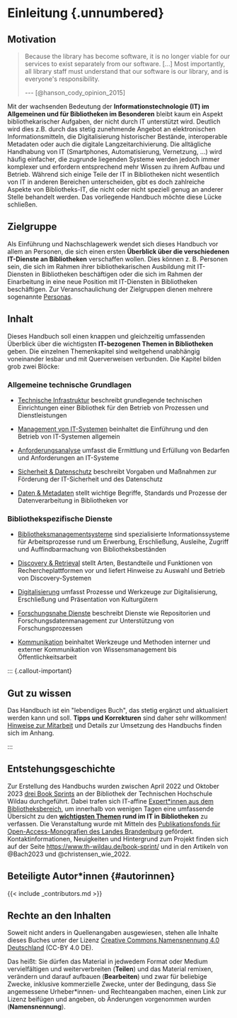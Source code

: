 # Einleitung {.unnumbered}

## Motivation

> Because the library has become software, it is no longer viable for
> our services to exist separately from our software. \[\...\] Most
> importantly, all library staff must understand that our software is
> our library, and is everyone's responsibility.
>
> --- [@hanson_cody_opinion_2015]

Mit der wachsenden Bedeutung der **Informationstechnologie (IT) im Allgemeinen
und für Bibliotheken im Besonderen** bleibt kaum ein Aspekt bibliothekarischer
Aufgaben, der nicht durch IT unterstützt wird.  Deutlich wird dies z.B. durch
das stetig zunehmende Angebot an elektronischen Informationsmitteln, die
Digitalisierung historischer Bestände, interoperable Metadaten oder auch die
digitale Langzeitarchivierung. Die alltägliche Handhabung von IT (Smartphones,
Automatisierung, Vernetzung, ...) wird häufig einfacher, die zugrunde liegenden
Systeme werden jedoch immer komplexer und erfordern entsprechend mehr Wissen zu
ihrem Aufbau und Betrieb. Während sich einige Teile der IT in Bibliotheken
nicht wesentlich von IT in anderen Bereichen unterscheiden, gibt es doch
zahlreiche Aspekte von Bibliotheks-IT, die nicht oder nicht speziell genug an
anderer Stelle behandelt werden. Das vorliegende Handbuch möchte diese Lücke
schließen.

## Zielgruppe

Als Einführung und Nachschlagewerk wendet sich dieses Handbuch vor allem an
Personen, die sich einen ersten **Überblick über die verschiedenen IT-Dienste
an Bibliotheken** verschaffen wollen. Dies können z. B. Personen sein, die sich
im Rahmen ihrer bibliothekarischen Ausbildung mit IT-Diensten in Bibliotheken
beschäftigen oder die sich im Rahmen der Einarbeitung in eine neue Position mit
IT-Diensten in Bibliotheken beschäftigen. Zur Veranschaulichung der Zielgruppen
dienen mehrere sogenannte [Personas](#zielgruppe).

## Inhalt

Dieses Handbuch soll einen knappen und gleichzeitig umfassenden Überblick über
die wichtigsten **IT-bezogenen Themen in Bibliotheken** geben. Die einzelnen
Themenkapitel sind weitgehend unabhängig voneinander lesbar und mit
Querverweisen verbunden. Die Kapitel bilden grob zwei Blöcke:
 
### Allgemeine technische Grundlagen
 
- [Technische Infrastruktur](infrastruktur.md) beschreibt grundlegende technischen Einrichtungen einer Bibliothek für den Betrieb von Prozessen und Dienstleistungen
 
- [Management von IT-Systemen](management.md) beinhaltet die Einführung und den Betrieb von IT-Systemen allgemein

- [Anforderungsanalyse](anforderungen.md) umfasst die Ermittlung und Erfüllung von Bedarfen und Anforderungen an IT-Systeme

- [Sicherheit & Datenschutz](sicherheit.md) beschreibt Vorgaben und Maßnahmen zur Förderung der IT-Sicherheit und des Datenschutz
 
- [Daten & Metadaten](metadaten.md) stellt wichtige Begriffe, Standards und Prozesse der Datenverarbeitung in Bibliotheken vor
 
### Bibliothekspezifische Dienste
 
- [Bibliotheksmanagementsysteme](bibliotheksmanagementsysteme.md) sind spezialisierte Informationssysteme für Arbeitsprozesse rund um Erwerbung, Erschließung, Ausleihe, Zugriff und Auffindbarmachung von Bibliotheksbeständen
 
- [Discovery & Retrieval](discovery.md) stellt Arten, Bestandteile und Funktionen von Rechercheplattformen vor und liefert Hinweise zu Auswahl und Betrieb von Discovery-Systemen
 
- [Digitalisierung](digitalisierung.md) umfasst Prozesse und Werkzeuge zur Digitalisierung, Erschließung und Präsentation von Kulturgütern
 
- [Forschungsnahe Dienste](forschungsnahe-dienste.md) beschreibt Dienste wie Repositorien und Forschungsdatenmanagement zur Unterstützung von Forschungsprozessen
 
- [Kommunikation](kommunikation.md) beinhaltet Werkzeuge und Methoden interner und externer Kommunikation von Wissensmanagement bis Öffentlichkeitsarbeit

::: {.callout-important}

## Gut zu wissen

Das Handbuch ist ein "lebendiges Buch", das stetig ergänzt und aktualisiert
werden kann und soll. **Tipps und Korrekturen** sind daher sehr willkommen!
[Hinweise zur Mitarbeit](#mitarbeit) und Details zur 
Umsetzung des Handbuchs finden sich im Anhang.

:::

## Entstehungsgeschichte

Zur Erstellung des Handbuchs wurden zwischen April 2022 und Oktober 2023 [drei
Book Sprints](https://www.th-wildau.de/book-sprint/) an der Bibliothek der
Technischen Hochschule Wildau durchgeführt. Dabei trafen sich IT-affine 
[Expert\*innen aus dem Bibliotheksbereich](#autorinnen), um innerhalb von
wenigen Tagen eine umfassende Übersicht zu den **[wichtigsten Themen](#inhalt)
rund im IT in Bibliotheken** zu verfassen. Die Veranstaltung wurde mit Mitteln
des [Publikationsfonds für Open-Access-Monografien des Landes
Brandenburg](https://open-access-brandenburg.de/fonds/) gefördert.
Kontaktinformationen, Neuigkeiten und Hintergrund zum Projekt finden sich auf
der Seite <https://www.th-wildau.de/book-sprint/> und in den Artikeln von
@Bach2023 und @christensen_wie_2022.

## Beteiligte Autor\*innen {#autorinnen}

{{< include _contributors.md >}}

## Rechte an den Inhalten

Soweit nicht anders in Quellenangaben ausgewiesen, stehen alle Inhalte dieses
Buches unter der Lizenz [Creative Commons Namensnennung 4.0
Deutschland](https://creativecommons.org/licenses/by/4.0/deed.de) (CC-BY 4.0 DE).

Das heißt: Sie dürfen das Material in jedwedem Format oder Medium
vervielfältigen und weiterverbreiten (**Teilen**) und das Material remixen,
verändern und darauf aufbauen (**Bearbeiten**) und zwar für beliebige Zwecke,
inklusive kommerzielle Zwecke, unter der Bedingung, dass Sie angemessene
Urheber\*innen- und Rechteangaben machen, einen Link zur Lizenz beifügen und
angeben, ob Änderungen vorgenommen wurden (**Namensnennung**).
